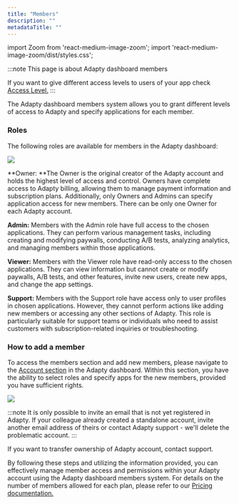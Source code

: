 ```yaml
---
title: "Members"
description: ""
metadataTitle: ""
---
```


import Zoom from 'react-medium-image-zoom';
import 'react-medium-image-zoom/dist/styles.css';

:::note
This page is about Adapty dashboard members

If you want to give different access levels to users of your app check [Access Level.](access-level)
:::

The Adapty dashboard members system allows you to grant different levels of access to Adapty and specify applications for each member.

### Roles

The following roles are available for members in the Adapty dashboard:


<Zoom>
  <img src={require('./img/22c99e5-6187b395ae899b73d8d64a26_Frame_1434.webp').default}
  style={{
    border: 'none', /* border width and color */
    width: '700px', /* image width */
    display: 'block', /* for alignment */
    margin: '0 auto' /* center alignment */
  }}
/>
</Zoom>





**Owner: **The Owner is the original creator of the Adapty account and holds the highest level of access and control. Owners have complete access to Adapty billing, allowing them to manage payment information and subscription plans. Additionally, only Owners and Admins can specify application access for new members. There can be only one Owner for each Adapty account.

**Admin:** Members with the Admin role have full access to the chosen applications.  They can perform various management tasks, including creating and modifying paywalls, conducting A/B tests, analyzing analytics, and managing members within those applications.

**Viewer:** Members with the Viewer role have read-only access to the chosen applications. They can view information but cannot create or modify paywalls, A/B tests, and other features, invite new users, create new apps, and change the app settings.

**Support:** Members with the Support role have access only to user profiles in chosen applications. However, they cannot perform actions like adding new members or accessing any other sections of Adapty. This role is particularly suitable for support teams or individuals who need to assist customers with subscription-related inquiries or troubleshooting.

### How to add a member

To access the members section and add new members, please navigate to the [Account section](https://app.adapty.io/account) in the Adapty dashboard.  Within this section, you have the ability to select roles and specify apps for the new members, provided you have sufficient rights.


<Zoom>
  <img src={require('./img/f72acc9-Area_2023-06-08_181614_Jun_08_2023_0619_PM.gif').default}
  style={{
    border: '1px solid #727272', /* border width and color */
    width: '700px', /* image width */
    display: 'block', /* for alignment */
    margin: '0 auto' /* center alignment */
  }}
/>
</Zoom>





:::note
It is only possible to invite an email that is not yet registered in Adapty. If your colleague already created a standalone account, invite another email address of theirs or contact Adapty support - we'll delete the problematic account.
:::

If you want to transfer ownership of Adapty account, contact support.

By following these steps and utilizing the information provided, you can effectively manage member access and permissions within your Adapty account using the Adapty dashboard members system. For details on the number of members allowed for each plan, please refer to our [Pricing documentation.](https://adapty.io/pricing/)